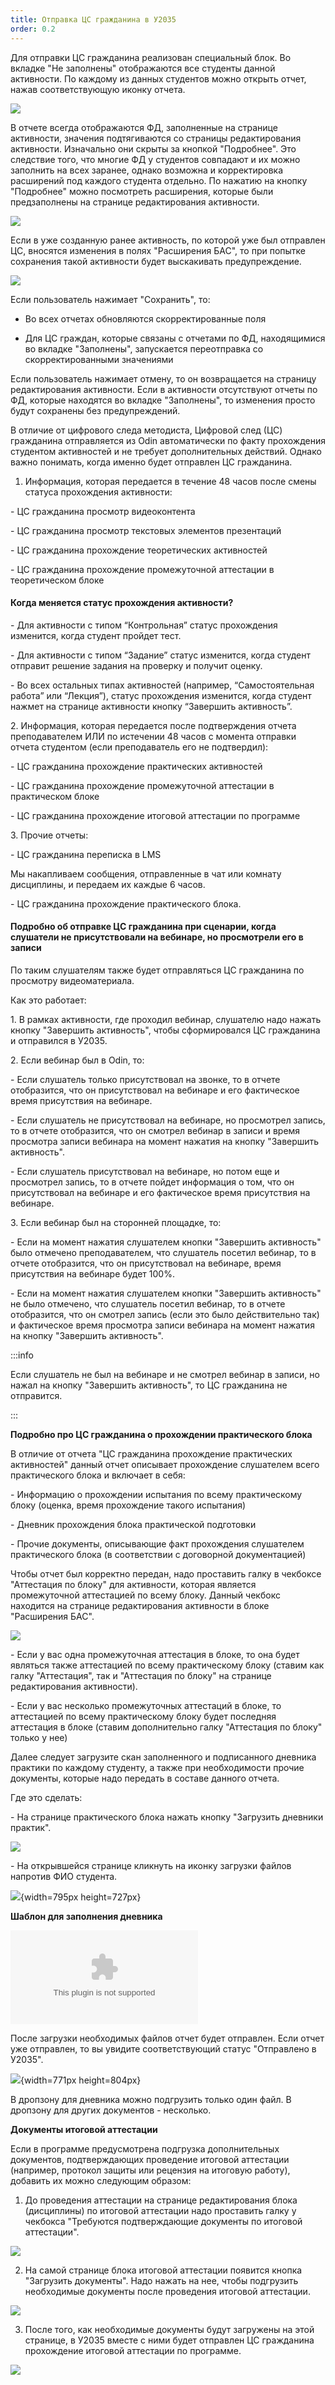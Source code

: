 ```yaml
---
title: Отправка ЦС гражданина в У2035
order: 0.2
---
```


Для отправки ЦС гражданина реализован специальный блок. Во вкладке "Не заполнены" отображаются все студенты данной активности. По каждому из данных студентов можно открыть отчет, нажав соответствующую иконку отчета.

![](<.gitbook/assets/image (89).png>)

В отчете всегда отображаются ФД, заполненные на странице активности, значения подтягиваются со страницы редактирования активности. Изначально они скрыты за кнопкой "Подробнее". Это следствие того, что многие ФД у студентов совпадают и их можно заполнить на всех заранее, однако возможна и корректировка расширений под каждого студента отдельно. По нажатию на кнопку "Подробнее" можно посмотреть расширения, которые были предзаполнены на странице редактирования активности.

![](<.gitbook/assets/image (90).png>)

Если в уже созданную ранее активность, по которой уже был отправлен ЦС, вносятся изменения в полях "Расширения БАС", то при попытке сохранения такой активности будет выскакивать предупреждение.

![](<.gitbook/assets/image (88).png>)

Если пользователь нажимает "Сохранить", то:

-  Во всех отчетах обновляются скорректированные поля

-  Для ЦС граждан, которые связаны с отчетами по ФД, находящимися во вкладке "Заполнены", запускается переотправка со скорректированными значениями

Если пользователь нажимает отмену, то он возвращается на страницу редактирования активности. Если в активности отсутствуют отчеты по ФД, которые находятся во вкладке "Заполнены", то изменения просто будут сохранены без предупреждений.

В отличие от цифрового следа методиста, Цифровой след (ЦС) гражданина отправляется из Odin автоматически по факту прохождения студентом активностей и не требует дополнительных действий. Однако важно понимать, когда именно будет отправлен ЦС гражданина.

1. Информация, которая передается в течение 48 часов после смены статуса прохождения активности:

\- ЦС гражданина просмотр видеоконтента

\- ЦС гражданина просмотр текстовых элементов презентаций

\- ЦС гражданина прохождение теоретических активностей

\- ЦС гражданина прохождение промежуточной аттестации в теоретическом блоке

#### Когда меняется статус прохождения активности?

\- Для активности с типом “Контрольная” статус прохождения изменится, когда студент пройдет тест.

\- Для активности с типом “Задание” статус изменится, когда студент отправит решение задания на проверку и получит оценку.

\- Во всех остальных типах активностей (например, “Самостоятельная работа” или “Лекция”), статус прохождения изменится, когда студент нажмет на странице активности кнопку “Завершить активность”.

2\. Информация, которая передается после подтверждения отчета преподавателем ИЛИ по истечении 48 часов с момента отправки отчета студентом (если преподаватель его не подтвердил):

\- ЦС гражданина прохождение практических активностей

\- ЦС гражданина прохождение промежуточной аттестации в практическом блоке

\- ЦС гражданина прохождение итоговой аттестации по программе

3\. Прочие отчеты:

\- ЦС гражданина переписка в LMS

Мы накапливаем сообщения, отправленные в чат или комнату дисциплины, и передаем их каждые 6 часов.

\- ЦС гражданина прохождение практического блока.

#### Подробно об отправке ЦС гражданина при сценарии, когда слушатели не присутствовали на вебинаре, но просмотрели его в записи

По таким слушателям также будет отправляться ЦС гражданина по просмотру видеоматериала.

Как это работает:

1\. В рамках активности, где проходил вебинар, слушателю надо нажать кнопку "Завершить активность", чтобы сформировался ЦС гражданина и отправился в У2035.

2\. Если вебинар был в Odin, то:

\- Если слушатель только присутствовал на звонке, то в отчете отобразится, что он присутствовал на вебинаре и его фактическое время присутствия на вебинаре.

\- Если слушатель не присутствовал на вебинаре, но просмотрел запись, то в отчете отобразится, что он смотрел вебинар в записи и время просмотра записи вебинара на момент нажатия на кнопку "Завершить активность".

\- Если слушатель присутствовал на вебинаре, но потом еще и просмотрел запись, то в отчете пойдет информация о том, что он присутствовал на вебинаре и его фактическое время присутствия на вебинаре.

3\. Если вебинар был на сторонней площадке, то:

\- Если на момент нажатия слушателем кнопки "Завершить активность" было отмечено преподавателем, что слушатель посетил вебинар, то в отчете отобразится, что он присутствовал на вебинаре, время присутствия на вебинаре будет 100%.

\- Если на момент нажатия слушателем кнопки "Завершить активность" не было отмечено, что слушатель посетил вебинар, то в отчете отобразится, что он смотрел запись (если это было действительно так) и фактическое время просмотра записи вебинара на момент нажатия на кнопку "Завершить активность".

:::info 

Если слушатель не был на вебинаре и не смотрел вебинар в записи, но нажал на кнопку "Завершить активность", то ЦС гражданина не отправится.

:::

**Подробно про ЦС гражданина о прохождении практического блока**

В отличие от отчета "ЦС гражданина прохождение практических активностей" данный отчет описывает прохождение слушателем всего практического блока и включает в себя:

\- Информацию о прохождении испытания по всему практическому блоку (оценка, время прохождение такого испытания)

\- Дневник прохождения блока практической подготовки

\- Прочие документы, описывающие факт прохождения слушателем практического блока (в соответствии с договорной документацией)

Чтобы отчет был корректно передан, надо проставить галку в чекбоксе "Аттестация по блоку" для активности, которая является промежуточной аттестацией по всему блоку. Данный чекбокс находится на странице редактирования активности в блоке "Расширения БАС".

![](<.gitbook/assets/image (21).png>)

\- Если у вас одна промежуточная аттестация в блоке, то она будет являться также аттестацией по всему практическому блоку (ставим как галку "Аттестация", так и "Аттестация по блоку" на странице редактирования активности).

\- Если у вас несколько промежуточных аттестаций в блоке, то аттестацией по всему практическому блоку будет последняя аттестация в блоке (ставим дополнительно галку "Аттестация по блоку" только у нее)

Далее следует загрузите скан заполненного и подписанного дневника практики по каждому студенту, а также при необходимости прочие документы, которые надо передать в составе данного отчета.

Где это сделать:

\- На странице практического блока нажать кнопку "Загрузить дневники практик".

![](<.gitbook/assets/image (22).png>)

\- На открывшейся странице кликнуть на иконку загрузки файлов напротив ФИО студента.

![](./otpravka-cs-grazhdanina-v-u2035.png){width=795px height=727px}

**Шаблон для заполнения дневника**

![](<.gitbook/assets/Пример заполнения дневника практики.docx>)

После загрузки необходимых файлов отчет будет отправлен. Если отчет уже отправлен, то вы увидите соответствующий статус "Отправлено в У2035".

![](./otpravka-cs-grazhdanina-v-u2035-2.png){width=771px height=804px}

В дропзону для дневника можно подгрузить только один файл. В дропзону для других документов - несколько.

**Документы итоговой аттестации**

Если в программе предусмотрена подгрузка дополнительных документов, подтверждающих проведение итоговой аттестации (например, протокол защиты или рецензия на итоговую работу), добавить их можно следующим образом:

1) До проведения аттестации на странице редактирования блока (дисциплины) по итоговой аттестации надо проставить галку у чекбокса "Требуются подтверждающие документы по итоговой аттестации".

![](<.gitbook/assets/image (24).png>)

2) На самой странице блока итоговой аттестации появится кнопка "Загрузить документы". Надо нажать на нее, чтобы подгрузить необходимые документы после проведения итоговой аттестации.

![](<.gitbook/assets/image (25).png>)

3) После того, как необходимые документы будут загружены на этой странице, в У2035 вместе с ними будет отправлен ЦС гражданина прохождение итоговой аттестации по программе.

![](<.gitbook/assets/image (56).png>)


